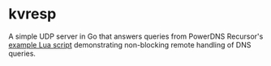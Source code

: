 # kvresp
A simple UDP server in Go that answers queries from PowerDNS Recursor's [example Lua script](https://github.com/PowerDNS/pdns/blob/master/pdns/kv-example-script.lua) demonstrating non-blocking remote handling of DNS queries.
